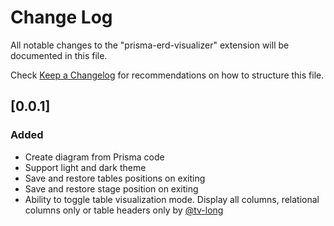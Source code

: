 # Change Log

All notable changes to the "prisma-erd-visualizer" extension will be documented in this file.

Check [Keep a Changelog](http://keepachangelog.com/) for recommendations on how to structure this file.

## [0.0.1]

### Added

- Create diagram from Prisma code
- Support light and dark theme
- Save and restore tables positions on exiting
- Save and restore stage position on exiting
- Ability to toggle table visualization mode. Display all columns, relational columns only or table headers only by [@tv-long](https://github.com/tv-long)
